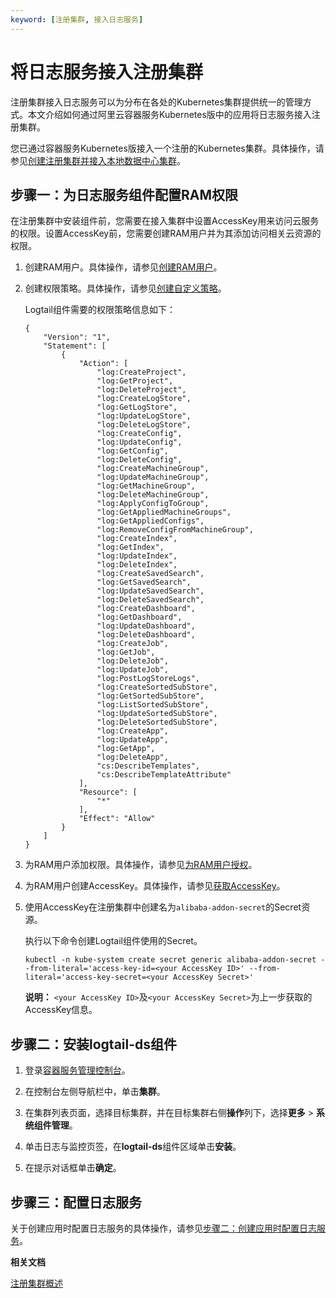 ```yaml
---
keyword: [注册集群, 接入日志服务]
---
```


# 将日志服务接入注册集群

注册集群接入日志服务可以为分布在各处的Kubernetes集群提供统一的管理方式。本文介绍如何通过阿里云容器服务Kubernetes版中的应用将日志服务接入注册集群。

您已通过容器服务Kubernetes版接入一个注册的Kubernetes集群。具体操作，请参见[创建注册集群并接入本地数据中心集群](/intl.zh-CN/Kubernetes集群用户指南/多云混合云/注册集群管理/创建注册集群并接入本地数据中心集群.md)。

## 步骤一：为日志服务组件配置RAM权限

在注册集群中安装组件前，您需要在接入集群中设置AccessKey用来访问云服务的权限。设置AccessKey前，您需要创建RAM用户并为其添加访问相关云资源的权限。

1.  创建RAM用户。具体操作，请参见[创建RAM用户](/intl.zh-CN/用户管理/基本操作/创建RAM用户.md)。

2.  创建权限策略。具体操作，请参见[创建自定义策略](/intl.zh-CN/权限策略管理/自定义策略/创建自定义策略.md)。

    Logtail组件需要的权限策略信息如下：

    ```
    {
        "Version": "1",
        "Statement": [
            {
                "Action": [
                    "log:CreateProject",
                    "log:GetProject",
                    "log:DeleteProject",
                    "log:CreateLogStore",
                    "log:GetLogStore",
                    "log:UpdateLogStore",
                    "log:DeleteLogStore",
                    "log:CreateConfig",
                    "log:UpdateConfig",
                    "log:GetConfig",
                    "log:DeleteConfig",
                    "log:CreateMachineGroup",
                    "log:UpdateMachineGroup",
                    "log:GetMachineGroup",
                    "log:DeleteMachineGroup",
                    "log:ApplyConfigToGroup",
                    "log:GetAppliedMachineGroups",
                    "log:GetAppliedConfigs",
                    "log:RemoveConfigFromMachineGroup",
                    "log:CreateIndex",
                    "log:GetIndex",
                    "log:UpdateIndex",
                    "log:DeleteIndex",
                    "log:CreateSavedSearch",
                    "log:GetSavedSearch",
                    "log:UpdateSavedSearch",
                    "log:DeleteSavedSearch",
                    "log:CreateDashboard",
                    "log:GetDashboard",
                    "log:UpdateDashboard",
                    "log:DeleteDashboard",
                    "log:CreateJob",
                    "log:GetJob",
                    "log:DeleteJob",
                    "log:UpdateJob",
                    "log:PostLogStoreLogs",
                    "log:CreateSortedSubStore",
                    "log:GetSortedSubStore",
                    "log:ListSortedSubStore",
                    "log:UpdateSortedSubStore",
                    "log:DeleteSortedSubStore",
                    "log:CreateApp",
                    "log:UpdateApp",
                    "log:GetApp",
                    "log:DeleteApp",
                    "cs:DescribeTemplates",
                    "cs:DescribeTemplateAttribute"
                ],
                "Resource": [
                    "*"
                ],
                "Effect": "Allow"
            }
        ]
    }
    ```

3.  为RAM用户添加权限。具体操作，请参见[为RAM用户授权](/intl.zh-CN/用户管理/授权管理/为RAM用户授权.md)。

4.  为RAM用户创建AccessKey。具体操作，请参见[获取AccessKey]()。

5.  使用AccessKey在注册集群中创建名为`alibaba-addon-secret`的Secret资源。

    执行以下命令创建Logtail组件使用的Secret。

    ```
    kubectl -n kube-system create secret generic alibaba-addon-secret --from-literal='access-key-id=<your AccessKey ID>' --from-literal='access-key-secret=<your AccessKey Secret>'
    ```

    **说明：** `<your AccessKey ID>`及`<your AccessKey Secret>`为上一步获取的AccessKey信息。


## 步骤二：安装logtail-ds组件

1.  登录[容器服务管理控制台](https://cs.console.aliyun.com)。

2.  在控制台左侧导航栏中，单击**集群**。

3.  在集群列表页面，选择目标集群，并在目标集群右侧**操作**列下，选择**更多** \> **系统组件管理**。

4.  单击日志与监控页签，在**logtail-ds**组件区域单击**安装**。

5.  在提示对话框单击**确定**。


## 步骤三：配置日志服务

关于创建应用时配置日志服务的具体操作，请参见[步骤二：创建应用时配置日志服务](/intl.zh-CN/Kubernetes集群用户指南/可观测性/日志管理/通过日志服务采集Kubernetes容器日志.md)。

**相关文档**  


[注册集群概述](/intl.zh-CN/Kubernetes集群用户指南/多云混合云/注册集群管理/注册集群概述.md)

